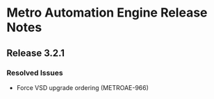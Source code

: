 # Metro Automation Engine Release Notes
## Release 3.2.1
### Resolved Issues
* Force VSD upgrade ordering (METROAE-966)
